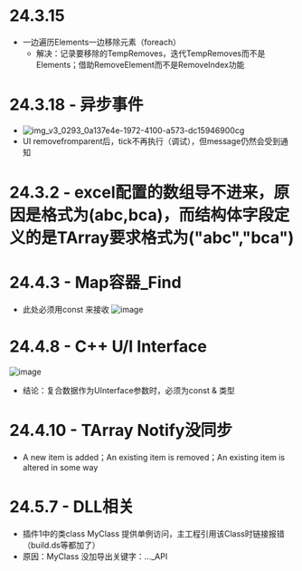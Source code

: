 # 24.3.15 
  - 一边遍历Elements一边移除元素（foreach）
    - 解决：记录要移除的TempRemoves，迭代TempRemoves而不是Elements；借助RemoveElement而不是RemoveIndex功能


# 24.3.18 - 异步事件
  - ![img_v3_0293_0a137e4e-1972-4100-a573-dc15946900cg](https://github.com/lanwu5/lantz.github.io/assets/42904565/a7fcb2df-bdb5-4adc-b286-e6f1dcb08f7b)
  - UI removefromparent后，tick不再执行（调试），但message仍然会受到通知

# 24.3.2 - excel配置的数组导不进来，原因是格式为(abc,bca)，而结构体字段定义的是TArray<FString>要求格式为("abc","bca")

# 24.4.3 - Map容器_Find
  - 此处必须用const 来接收
![image](https://github.com/lanwu5/lantz.github.io/assets/42904565/e216f55a-b706-4a4a-b888-968810be275f)

# 24.4.8 - C++ U/I Interface
![image](https://github.com/lanwu5/lantz.github.io/assets/42904565/557f72fe-45d8-4bcf-97d4-33a0fb9fefb2)
- 结论：复合数据作为UInterface参数时，必须为const & 类型


# 24.4.10 - TArray Notify没同步
 - A new item is added；An existing item is removed；An existing item is altered in some way

# 24.5.7 - DLL相关
  - 插件1中的类class MyClass 提供单例访问，主工程引用该Class时链接报错（build.ds等都加了）
  - 原因：MyClass 没加导出关键字：..._API
